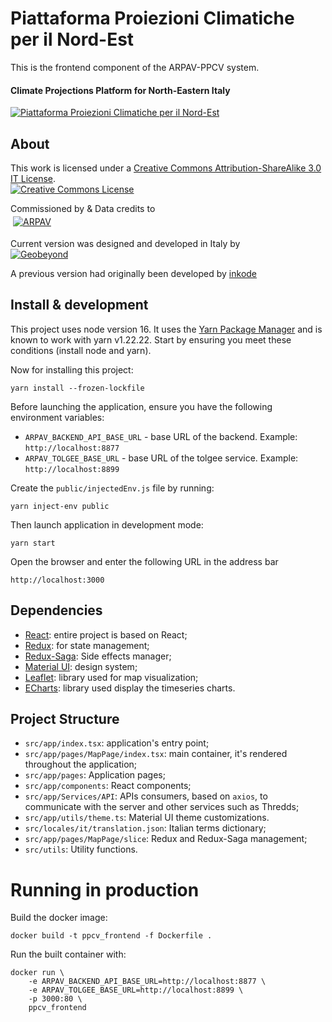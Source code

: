 # Piattaforma Proiezioni Climatiche per il Nord-Est

This is the frontend component of the ARPAV-PPCV system.

#### Climate Projections Platform for North-Eastern Italy

[![Piattaforma Proiezioni Climatiche per il Nord-Est](https://github.com/inkode-it/Arpav-PPCV/raw/main/public/img/screenshot.png)](https://clima.arpa.veneto.it/)

## About
This work is licensed under a <a rel="license" href="https://creativecommons.org/licenses/by-sa/3.0/it/deed.en">Creative Commons Attribution-ShareAlike 3.0 IT License</a>.
<br/><a rel="license" href="https://creativecommons.org/licenses/by-sa/3.0/it/deed.en"><img alt="Creative Commons License" style="border-width:0" src="https://i.creativecommons.org/l/by-sa/3.0/88x31.png" /></a>

Commissioned by & Data credits to <br/>
<a href="https://www.arpa.veneto.it/"><img src="https://github.com/inkode-it/Arpav-PPCV/raw/main/public/img/logo_arpav.png" alt="ARPAV" style="background-color:white;padding:4px"></a>

Current version was designed and developed in Italy by <br/>
<a rel="author" href="mailto:info@geobeyond.it"><img src="https://avatars.githubusercontent.com/u/1163234?s=200&v=4" alt="Geobeyond"></a>

A previous version had originally been developed by [inkode](http://inkode.it)


## Install & development

This project uses node version 16. It uses the [Yarn Package Manager](https://yarnpkg.com) and is known to work 
with yarn v1.22.22. Start by ensuring you meet these conditions (install node and yarn). 

Now for installing this project:

```shell
yarn install --frozen-lockfile
```

Before launching the application, ensure you have the following environment variables:

- `ARPAV_BACKEND_API_BASE_URL` - base URL of the backend. Example: `http://localhost:8877`
- `ARPAV_TOLGEE_BASE_URL` - base URL of the tolgee service. Example: `http://localhost:8899`

Create the `public/injectedEnv.js` file by running:

```shell
yarn inject-env public
```

Then launch application in development mode:

```shell
yarn start
```

Open the browser and enter the following URL in the address bar

```
http://localhost:3000
```

## Dependencies

- [React](https://reactjs.org/): entire project is based on React;
- [Redux](https://redux.js.org/): for state management;
- [Redux-Saga](https://redux-saga.js.org/): Side effects manager;
- [Material UI](https://mui.com/material-ui/getting-started/overview/): design system;
- [Leaflet](https://leafletjs.com/): library used for map visualization;
- [ECharts](https://echarts.apache.org/): library used display the timeseries charts.

## Project Structure

- `src/app/index.tsx`: application's entry point;
- `src/app/pages/MapPage/index.tsx`: main container, it's rendered throughout the application;
- `src/app/pages`: Application pages;
- `src/app/components`: React components;
- `src/app/Services/API`: APIs consumers, based on `axios`, to communicate with the server and other services such as Thredds;
- `src/app/utils/theme.ts`: Material UI theme customizations.
- `src/locales/it/translation.json`: Italian terms dictionary;
- `src/app/pages/MapPage/slice`: Redux and Redux-Saga management;
- `src/utils`: Utility functions.

# Running in production

Build the docker image:

```shell
docker build -t ppcv_frontend -f Dockerfile .
```

Run the built container with:

```shell
docker run \
    -e ARPAV_BACKEND_API_BASE_URL=http://localhost:8877 \
    -e ARPAV_TOLGEE_BASE_URL=http://localhost:8899 \
    -p 3000:80 \
    ppcv_frontend
```

